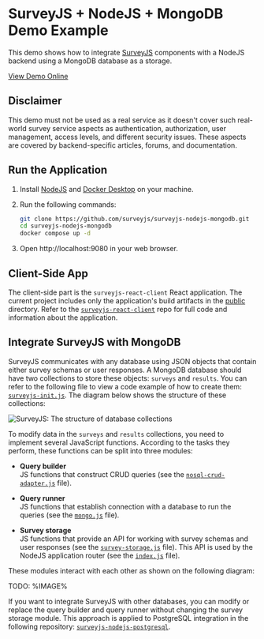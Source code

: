 # SurveyJS + NodeJS + MongoDB Demo Example

This demo shows how to integrate [SurveyJS](https://surveyjs.io/) components with a NodeJS backend using a MongoDB database as a storage.

[View Demo Online](https://surveyjs-nodejs.azurewebsites.net/)

## Disclaimer

This demo must not be used as a real service as it doesn't cover such real-world survey service aspects as authentication, authorization, user management, access levels, and different security issues. These aspects are covered by backend-specific articles, forums, and documentation.

## Run the Application

1. Install [NodeJS](https://nodejs.org/) and [Docker Desktop](https://docs.docker.com/desktop/) on your machine.

2. Run the following commands:

    ```bash
    git clone https://github.com/surveyjs/surveyjs-nodejs-mongodb.git
    cd surveyjs-nodejs-mongodb
    docker compose up -d
    ```

3. Open http://localhost:9080 in your web browser.

## Client-Side App

The client-side part is the `surveyjs-react-client` React application. The current project includes only the application's build artifacts in the [public](./public/) directory. Refer to the [`surveyjs-react-client`](https://github.com/surveyjs/surveyjs-react-client) repo for full code and information about the application.

## Integrate SurveyJS with MongoDB

SurveyJS communicates with any database using JSON objects that contain either survey schemas or user responses. A MongoDB database should have two collections to store these objects: `surveys` and `results`. You can refer to the following file to view a code example of how to create them: [`surveyjs-init.js`](mongo/entrypoint/surveyjs-init.js). The diagram below shows the structure of these collections:

![SurveyJS: The structure of database collections](https://github.com/surveyjs/surveyjs-nodejs-postgresql/assets/18551316/176a0e1d-963c-4ec0-a11d-33631aa05770)

To modify data in the `surveys` and `results` collections, you need to implement several JavaScript functions. According to the tasks they perform, these functions can be split into three modules:

- **Query builder**        
JS functions that construct CRUD queries (see the [`nosql-crud-adapter.js`](express-app/db-adapters/nosql-crud-adapter.js) file).

- **Query runner**         
JS functions that establish connection with a database to run the queries (see the [`mongo.js`](express-app/db-adapters/mongo.js) file).

- **Survey storage**        
JS functions that provide an API for working with survey schemas and user responses (see the [`survey-storage.js`](express-app/db-adapters/survey-storage.js) file). This API is used by the NodeJS application router (see the [`index.js`](express-app/index.js) file).

These modules interact with each other as shown on the following diagram:

TODO: %IMAGE%

If you want to integrate SurveyJS with other databases, you can modify or replace the query builder and query runner without changing the survey storage module. This approach is applied to PostgreSQL integration in the following repository: [`surveyjs-nodejs-postgresql`](https://github.com/surveyjs/surveyjs-nodejs-postgresql).